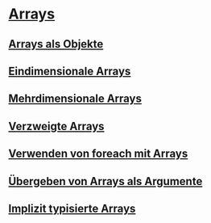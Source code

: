 # [Arrays](index.md)
## [Arrays als Objekte](arrays-as-objects.md)
## [Eindimensionale Arrays](single-dimensional-arrays.md)
## [Mehrdimensionale Arrays](multidimensional-arrays.md)
## [Verzweigte Arrays](jagged-arrays.md)
## [Verwenden von foreach mit Arrays](using-foreach-with-arrays.md)
## [Übergeben von Arrays als Argumente](passing-arrays-as-arguments.md)
## [Implizit typisierte Arrays](implicitly-typed-arrays.md)
